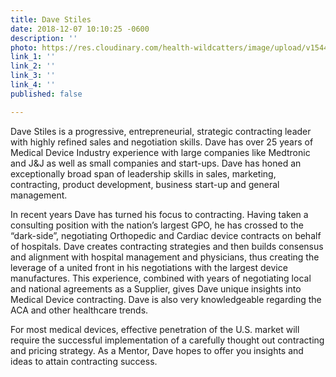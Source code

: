 ```yaml
---
title: Dave Stiles
date: 2018-12-07 10:10:25 -0600
description: ''
photo: https://res.cloudinary.com/health-wildcatters/image/upload/v1544199046/image.png
link_1: ''
link_2: ''
link_3: ''
link_4: ''
published: false

---
```

Dave Stiles is a progressive, entrepreneurial, strategic contracting leader with highly refined sales and negotiation skills. Dave has over 25 years of Medical Device Industry experience with large companies like Medtronic and J&J as well as small companies and start-ups. Dave has honed an exceptionally broad span of leadership skills in sales, marketing, contracting, product development, business start-up and general management.

In recent years Dave has turned his focus to contracting. Having taken a consulting position with the nation’s largest GPO, he has crossed to the “dark-side”, negotiating Orthopedic and Cardiac device contracts on behalf of hospitals. Dave creates contracting strategies and then builds consensus and alignment with hospital management and physicians, thus creating the leverage of a united front in his negotiations with the largest device manufactures. This experience, combined with years of negotiating local and national agreements as a Supplier, gives Dave unique insights into Medical Device contracting. Dave is also very knowledgeable regarding the ACA and other healthcare trends.

For most medical devices, effective penetration of the U.S. market will require the successful implementation of a carefully thought out contracting and pricing strategy. As a Mentor, Dave hopes to offer you insights and ideas to attain contracting success.